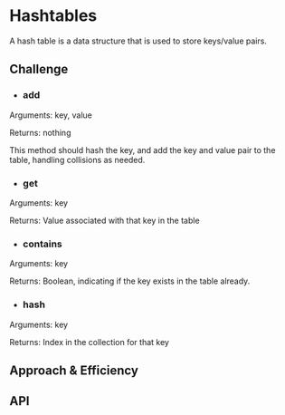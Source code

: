 # Hashtables
A hash table is a data structure that is used to store keys/value pairs. 

## Challenge

* ### add
Arguments: key, value

Returns: nothing

This method should hash the key, and add the key and value pair to the table, handling collisions as needed.


* ### get
Arguments: key

Returns: Value associated with that key in the table


* ### contains
Arguments: key

Returns: Boolean, indicating if the key exists in the table already.


* ### hash
Arguments: key

Returns: Index in the collection for that key

## Approach & Efficiency
<!-- What approach did you take? Why? What is the Big O space/time for this approach? -->

## API
<!-- Description of each method publicly available in each of your hashtable -->